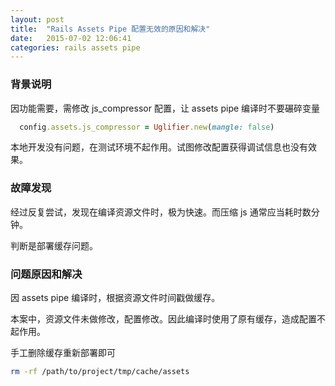 ```yaml
---
layout: post
title:  "Rails Assets Pipe 配置无效的原因和解决"
date:   2015-07-02 12:06:41
categories: rails assets pipe
---
```

### 背景说明

因功能需要，需修改 js_compressor 配置，让 assets pipe 编译时不要碾碎变量

````ruby
  config.assets.js_compressor = Uglifier.new(mangle: false)
````

本地开发没有问题，在测试环境不起作用。试图修改配置获得调试信息也没有效果。

### 故障发现

经过反复尝试，发现在编译资源文件时，极为快速。而压缩 js 通常应当耗时数分钟。

判断是部署缓存问题。

### 问题原因和解决

因 assets pipe 编译时，根据资源文件时间戳做缓存。

本案中，资源文件未做修改，配置修改。因此编译时使用了原有缓存，造成配置不起作用。

手工删除缓存重新部署即可

````bash
rm -rf /path/to/project/tmp/cache/assets
````
